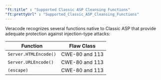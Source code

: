 ```yaml
---
"ft:title" : "Supported Classic ASP Cleansing Functions"
"ft:prettyUrl" : "Supported_Classic_ASP_Cleansing_Functions"
---
```

Veracode recognizes several functions native to Classic ASP that provide adequate protection against injection-type attacks:

|Function|Flaw Class|
|--------|----------|
|`Server.HTMLEncode()`|CWE-80 and 113|
|`Server.URLEncode()`|CWE-80 and 113|
|`(escape)`|CWE-80 and 113|